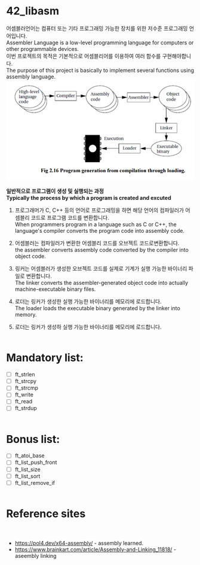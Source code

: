 # 42_libasm<br>
어셈블러언어는 컴퓨터 또는 기타 프로그래밍 가능한 장치를 위한 저수준 프로그래밍 언어입니다.<br>
Assembler Language is a low-level programming language for computers or other programmable devices.<br>
이번 프로젝트의 목적은 기본적으로 어셈블리어를 이용하여 여러 함수를 구현해야합니다.<br>
The purpose of this project is basically to implement several functions using assembly language.<br>
<img src = "assembly.jpg" width="600"><br><br>
**일반적으로 프로그램이 생성 및 실행되는 과정**<br>
**Typically the process by which a program is created and excuted**<br>
1. 프로그래머가 C, C++ 등의 언어로 프로그래밍을 하면 해당 언어의 컴파일러가 어셈블리 코드로 프로그램 코드를 변환합니다.<br>
When programmers program in a language such as C or C++, the language's compiler converts the program code into assembly code.<br>
2. 어셈블러는 컴파일러가 변환한 어셈블리 코드를 오브젝트 코드로변환합니다.<br>
the assembler converts assembly code converted by the compiler into object code.<br>
3. 링커는 어셈블러가 생성한 오브젝트 코드를 실제로 기계가 실행 가능한 바이너리 파일로 변환합니다.<br>
The linker converts the assembler-generated object code into actually machine-executable binary files.<br>
4. 로더는 링커가 생성한 실행 가능한 바이너리를 메모리에 로드합니다.<br>
The loader loads the executable binary generated by the linker into memory.<br>

4. 로더는 링커가 생성하 실행 가능한 바이너리를 메모리에 로드합니다.<br><br>
# Mandatory list:<br>
- [ ] ft_strlen<br>
- [ ] ft_strcpy<br>
- [ ] ft_strcmp<br>
- [ ] ft_write<br>
- [ ] ft_read<br>
- [ ] ft_strdup<br><br>
# Bonus list:<br>
- [ ] ft_atoi_base<br>
- [ ] ft_list_push_front<br>
- [ ] ft_list_size<br>
- [ ] ft_list_sort<br>
- [ ] ft_list_remove_if<br><br>
# Reference sites<br><br>
- <https://pol4.dev/x64-assembly/> - assembly learned.<br>
- <https://www.brainkart.com/article/Assembly-and-Linking_11818/> -aseembly linking<br>
